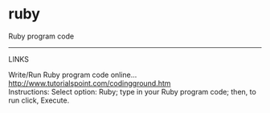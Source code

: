 # ruby
Ruby program code

-----

LINKS

Write/Run Ruby program code online...  
http://www.tutorialspoint.com/codingground.htm  
Instructions: Select option: Ruby; type in your Ruby program code; then, to run click, Execute.
